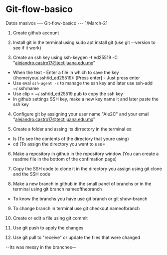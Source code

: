 # Git-flow-basico
Datos masivos --- Git-flow-basico --- 1/March-21

1) Create github account

2) Install git in the terminal using sudo apt install git (use git --version to see if it work)

3) Create an ssh key using ssh-keygen -t ed25519 -C "alejandro.castro17@tectijuana.edu.mx" 
  * When the text - Enter a file in which to save the key (/home/you/.ssh/id_ed25519): [Press enter] - Just press enter
  * Use eval `ssh-agent -s` to manage the ssh key and later use ssh-add ~/.ssh/name
  * Use clip < ~/.ssh/id_ed25519.pub to copy the ssh key
  * In github settings SSH key, make a new key name it and later paste the ssh key  
 
4) Configure git by assigning your user name "Ale2C" and your email "alejandro.castro17@tectijuana.edu.mx" 

5) Create a folder and assing its dirrectory in the terminal ex:
  * ls (To see the contents of the directory that youre using)
  * cd (To assign the directory you want to use=
  
6) Make a repository in github in the repository window (You can create a readme file in the bottom of the confimation page)

7) Copy the SSH code to clone it in the directory you assign using git clone and the SSH code 

8) Make a new branch in github in the small panel of branchs or in the terminal using git branch nameofthebranch
  * To know the branchs you have use git branch or git show-branch

9) To change branch in terminal use git checkout nameofbranch

10) Create or edit a file using git commit 

11) Use git push to apply the changes

12) Use git pull to "receive" or update the files that were changed 

--Its was messy in the branches--
